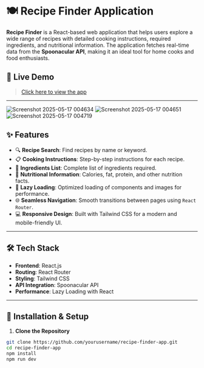 # 🍽️ Recipe Finder Application

**Recipe Finder** is a React-based web application that helps users explore a wide range of recipes with detailed cooking instructions, required ingredients, and nutritional information. The application fetches real-time data from the **Spoonacular API**, making it an ideal tool for home cooks and food enthusiasts.

## 🔗 Live Demo

> [Click here to view the app](https://recipe-finder-application-ten.vercel.app/)  


---
![Screenshot 2025-05-17 004634](https://github.com/user-attachments/assets/109aea3e-6806-4c4d-b96c-ad00b22fa129)
![Screenshot 2025-05-17 004651](https://github.com/user-attachments/assets/8ef0cb33-2700-44a0-896c-460809d3bfdc)
![Screenshot 2025-05-17 004719](https://github.com/user-attachments/assets/80b3d3a4-8c4d-487a-9112-94477c91fe7b)

## ✨ Features

- 🔍 **Recipe Search**: Find recipes by name or keyword.
- 📋 **Cooking Instructions**: Step-by-step instructions for each recipe.
- 🥗 **Ingredients List**: Complete list of ingredients required.
- 🍎 **Nutritional Information**: Calories, fat, protein, and other nutrition facts.
- 🚀 **Lazy Loading**: Optimized loading of components and images for performance.
- 🌐 **Seamless Navigation**: Smooth transitions between pages using `React Router`.
- 💻 **Responsive Design**: Built with Tailwind CSS for a modern and mobile-friendly UI.

---

## 🛠️ Tech Stack

- **Frontend**: React.js
- **Routing**: React Router
- **Styling**: Tailwind CSS
- **API Integration**: Spoonacular API
- **Performance**: Lazy Loading with React

---

## 🧰 Installation & Setup

1. **Clone the Repository**

```bash
git clone https://github.com/yourusername/recipe-finder-app.git
cd recipe-finder-app
npm install 
npm run dev
